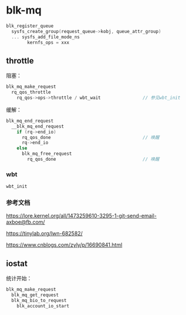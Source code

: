 # blk-mq

```c
blk_register_queue
  sysfs_create_group(request_queue->kobj, queue_attr_group)
  ... sysfs_add_file_mode_ns
        kernfs_ops = xxx
```

## throttle

阻塞：

```c
blk_mq_make_request
  rq_qos_throttle
    rq_qos->ops->throttle / wbt_wait                // 参见wbt_init
```

缓解：

```c
blk_mq_end_request
  __blk_mq_end_request
    if (rq->end_io)
      rq_qos_done                                   // 唤醒
      rq->end_io
    else
      blk_mq_free_request
        rq_qos_done                                 // 唤醒
```

### wbt

```c
wbt_init
```

### 参考文档

https://lore.kernel.org/all/1473259610-3295-1-git-send-email-axboe@fb.com/

https://tinylab.org/lwn-682582/

https://www.cnblogs.com/zyly/p/16690841.html

## iostat

统计开始：

```c
blk_mq_make_request
  blk_mq_get_request
  blk_mq_bio_to_request
    blk_account_io_start
```
